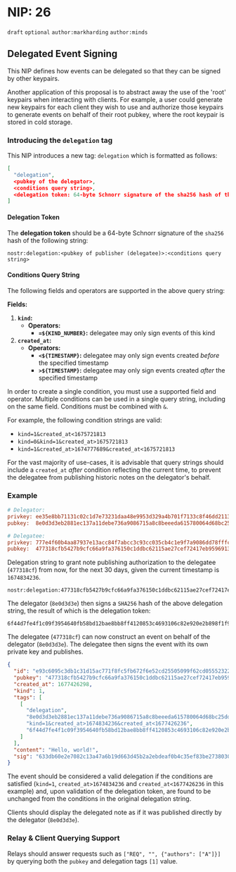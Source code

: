 # NIP: 26

`draft` `optional` `author:markharding` `author:minds`

## Delegated Event Signing

This NIP defines how events can be delegated so that they can be signed by other keypairs.

Another application of this proposal is to abstract away the use of the 'root' keypairs when interacting with clients.
For example, a user could generate new keypairs for each client they wish to use and authorize those keypairs to generate events on behalf of their root pubkey, where the root keypair is stored in cold storage.

### Introducing the `delegation` tag

This NIP introduces a new tag: `delegation` which is formatted as follows:

```json
[
  "delegation",
  <pubkey of the delegator>,
  <conditions query string>,
  <delegation token: 64-byte Schnorr signature of the sha256 hash of the delegation string>
]
```

#### Delegation Token

The **delegation token** should be a 64-byte Schnorr signature of the `sha256` hash of the following string:

```text
nostr:delegation:<pubkey of publisher (delegatee)>:<conditions query string>
```

#### Conditions Query String

The following fields and operators are supported in the above query string:

**Fields:**

1. **`kind`:**
    - **Operators:**
      - **`=${KIND_NUMBER}`:** delegatee may only sign events of this kind
2. **`created_at`:**
    - **Operators:**
      - **`<${TIMESTAMP}`:** delegatee may only sign events created _before_ the specified timestamp
      - **`>${TIMESTAMP}`:** delegatee may only sign events created _after_ the specified timestamp

In order to create a single condition, you must use a supported field and operator.
Multiple conditions can be used in a single query string, including on the same field.
Conditions must be combined with `&`.

For example, the following condition strings are valid:

- `kind=1&created_at<1675721813`
- `kind=0&kind=1&created_at>1675721813`
- `kind=1&created_at>1674777689&created_at<1675721813`

For the vast majority of use-cases, it is advisable that query strings should include a `created_at` _after_ condition reflecting the current time, to prevent the delegatee from publishing historic notes on the delegator's behalf.

### Example

```ini
# Delegator:
privkey: ee35e8bb71131c02c1d7e73231daa48e9953d329a4b701f7133c8f46dd21139c
pubkey:  8e0d3d3eb2881ec137a11debe736a9086715a8c8beeeda615780064d68bc25dd

# Delegatee:
privkey: 777e4f60b4aa87937e13acc84f7abcc3c93cc035cb4c1e9f7a9086dd78fffce1
pubkey:  477318cfb5427b9cfc66a9fa376150c1ddbc62115ae27cef72417eb959691396
```

Delegation string to grant note publishing authorization to the delegatee (`477318cf`) from now, for the next 30 days, given the current timestamp is `1674834236`.

```text
nostr:delegation:477318cfb5427b9cfc66a9fa376150c1ddbc62115ae27cef72417eb959691396:kind=1&created_at>1674834236&created_at<1677426236
```

The delegator (`8e0d3d3e`) then signs a `SHA256` hash of the above delegation string, the result of which is the delegation token:

```text
6f44d7fe4f1c09f3954640fb58bd12bae8bb8ff4120853c4693106c82e920e2b898f1f9ba9bd65449a987c39c0423426ab7b53910c0c6abfb41b30bc16e5f524
```

The delegatee (`477318cf`) can now construct an event on behalf of the delegator (`8e0d3d3e`).
The delegatee then signs the event with its own private key and publishes.

```json
{
  "id": "e93c6095c3db1c31d15ac771f8fc5fb672f6e52cd25505099f62cd055523224f",
  "pubkey": "477318cfb5427b9cfc66a9fa376150c1ddbc62115ae27cef72417eb959691396",
  "created_at": 1677426298,
  "kind": 1,
  "tags": [
    [
      "delegation",
      "8e0d3d3eb2881ec137a11debe736a9086715a8c8beeeda615780064d68bc25dd",
      "kind=1&created_at>1674834236&created_at<1677426236",
      "6f44d7fe4f1c09f3954640fb58bd12bae8bb8ff4120853c4693106c82e920e2b898f1f9ba9bd65449a987c39c0423426ab7b53910c0c6abfb41b30bc16e5f524"
    ]
  ],
  "content": "Hello, world!",
  "sig": "633db60e2e7082c13a47a6b19d663d45b2a2ebdeaf0b4c35ef83be2738030c54fc7fd56d139652937cdca875ee61b51904a1d0d0588a6acd6168d7be2909d693"
}
```

The event should be considered a valid delegation if the conditions are satisfied (`kind=1`, `created_at>1674834236` and `created_at<1677426236` in this example) and, upon validation of the delegation token, are found to be unchanged from the conditions in the original delegation string.

Clients should display the delegated note as if it was published directly by the delegator (`8e0d3d3e`).

### Relay & Client Querying Support

Relays should answer requests such as `["REQ", "", {"authors": ["A"]}]` by querying both the `pubkey` and delegation tags `[1]` value.

